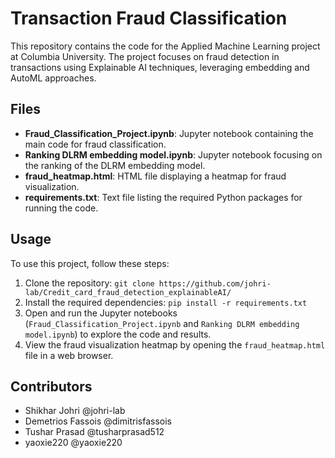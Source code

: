 # Transaction Fraud Classification
This repository contains the code for the Applied Machine Learning project at Columbia University. The project focuses on fraud detection in transactions using Explainable AI techniques, leveraging embedding and AutoML approaches.

## Files

- **Fraud_Classification_Project.ipynb**: Jupyter notebook containing the main code for fraud classification.
- **Ranking DLRM embedding model.ipynb**: Jupyter notebook focusing on the ranking of the DLRM embedding model.
- **fraud_heatmap.html**: HTML file displaying a heatmap for fraud visualization.
- **requirements.txt**: Text file listing the required Python packages for running the code.

## Usage

To use this project, follow these steps:

1. Clone the repository: `git clone https://github.com/johri-lab/Credit_card_fraud_detection_explainableAI/`
2. Install the required dependencies: `pip install -r requirements.txt`
3. Open and run the Jupyter notebooks (`Fraud_Classification_Project.ipynb` and `Ranking DLRM embedding model.ipynb`) to explore the code and results.
4. View the fraud visualization heatmap by opening the `fraud_heatmap.html` file in a web browser.

## Contributors

- Shikhar Johri @johri-lab
- Demetrios Fassois @dimitrisfassois 
- Tushar Prasad @tusharprasad512
- yaoxie220 @yaoxie220
